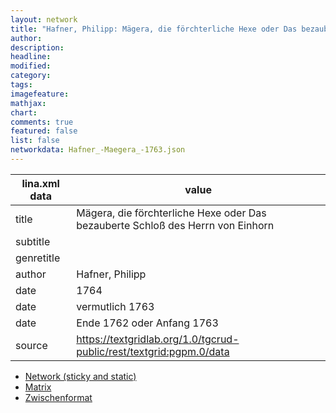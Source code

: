 ```yaml
---
layout: network
title: "Hafner, Philipp: Mägera, die förchterliche Hexe oder Das bezauberte Schloß des Herrn von Einhorn (1763)"
author:
description:
headline:
modified:
category:
tags:
imagefeature: 
mathjax: 
chart: 
comments: true
featured: false
list: false
networkdata: Hafner_-Maegera_-1763.json
---
```

lina.xml data  | value
------------- | -------------
title|Mägera, die förchterliche Hexe oder Das bezauberte Schloß des Herrn von Einhorn
subtitle|
genretitle|
author|Hafner, Philipp
date|1764
date|vermutlich 1763
date|Ende 1762 oder Anfang 1763
source|https://textgridlab.org/1.0/tgcrud-public/rest/textgrid:pgpm.0/data


* [Network (sticky and static)](/network0003)
* [Matrix](/matrix0003)
* [Zwischenformat](/lina0003 )
